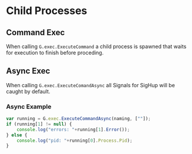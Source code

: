 # Child Processes

## Command Exec 

When calling `G.exec.ExecuteCommand` a child process is spawned that waits for execution to finish before proceding. 

## Async Exec

When calling `G.exec.ExecuteComandAsync` all Signals for SigHup will be caught by default. 

### Async Example

```js
var running = G.exec.ExecuteCommandAsync(naming, [""]);
if (running[1] != null) {
    console.log("errors: "+running[1].Error());
} else {
    console.log("pid: "+running[0].Process.Pid);
}
```
